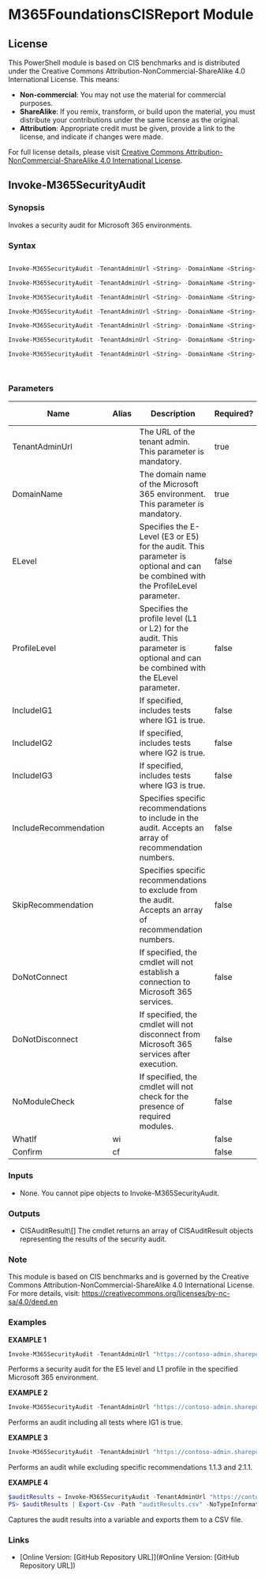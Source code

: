 # M365FoundationsCISReport Module

## License

This PowerShell module is based on CIS benchmarks and is distributed under the Creative Commons Attribution-NonCommercial-ShareAlike 4.0 International License. This means:

- **Non-commercial**: You may not use the material for commercial purposes.
- **ShareAlike**: If you remix, transform, or build upon the material, you must distribute your contributions under the same license as the original.
- **Attribution**: Appropriate credit must be given, provide a link to the license, and indicate if changes were made.

For full license details, please visit [Creative Commons Attribution-NonCommercial-ShareAlike 4.0 International License](https://creativecommons.org/licenses/by-nc-sa/4.0/deed.en).

## Invoke-M365SecurityAudit
### Synopsis
Invokes a security audit for Microsoft 365 environments.
### Syntax
```powershell

Invoke-M365SecurityAudit -TenantAdminUrl <String> -DomainName <String> [-DoNotConnect] [-DoNotDisconnect] [-NoModuleCheck] [-WhatIf] [-Confirm] [<CommonParameters>]

Invoke-M365SecurityAudit -TenantAdminUrl <String> -DomainName <String> [-ELevel <String>] [-ProfileLevel <String>] [-DoNotConnect] [-DoNotDisconnect] [-NoModuleCheck] [-WhatIf] [-Confirm] [<CommonParameters>]

Invoke-M365SecurityAudit -TenantAdminUrl <String> -DomainName <String> [-IncludeIG1] [-DoNotConnect] [-DoNotDisconnect] [-NoModuleCheck] [-WhatIf] [-Confirm] [<CommonParameters>]

Invoke-M365SecurityAudit -TenantAdminUrl <String> -DomainName <String> [-IncludeIG2] [-DoNotConnect] [-DoNotDisconnect] [-NoModuleCheck] [-WhatIf] [-Confirm] [<CommonParameters>]

Invoke-M365SecurityAudit -TenantAdminUrl <String> -DomainName <String> [-IncludeIG3] [-DoNotConnect] [-DoNotDisconnect] [-NoModuleCheck] [-WhatIf] [-Confirm] [<CommonParameters>]

Invoke-M365SecurityAudit -TenantAdminUrl <String> -DomainName <String> [-IncludeRecommendation <String[]>] [-DoNotConnect] [-DoNotDisconnect] [-NoModuleCheck] [-WhatIf] [-Confirm] [<CommonParameters>]

Invoke-M365SecurityAudit -TenantAdminUrl <String> -DomainName <String> [-SkipRecommendation <String[]>] [-DoNotConnect] [-DoNotDisconnect] [-NoModuleCheck] [-WhatIf] [-Confirm] [<CommonParameters>]




```
### Parameters
| Name  | Alias  | Description | Required? | Pipeline Input | Default Value |
| - | - | - | - | - | - |
| <nobr>TenantAdminUrl</nobr> |  | The URL of the tenant admin. This parameter is mandatory. | true | false |  |
| <nobr>DomainName</nobr> |  | The domain name of the Microsoft 365 environment. This parameter is mandatory. | true | false |  |
| <nobr>ELevel</nobr> |  | Specifies the E-Level \(E3 or E5\) for the audit. This parameter is optional and can be combined with the ProfileLevel parameter. | false | false |  |
| <nobr>ProfileLevel</nobr> |  | Specifies the profile level \(L1 or L2\) for the audit. This parameter is optional and can be combined with the ELevel parameter. | false | false |  |
| <nobr>IncludeIG1</nobr> |  | If specified, includes tests where IG1 is true. | false | false | False |
| <nobr>IncludeIG2</nobr> |  | If specified, includes tests where IG2 is true. | false | false | False |
| <nobr>IncludeIG3</nobr> |  | If specified, includes tests where IG3 is true. | false | false | False |
| <nobr>IncludeRecommendation</nobr> |  | Specifies specific recommendations to include in the audit. Accepts an array of recommendation numbers. | false | false |  |
| <nobr>SkipRecommendation</nobr> |  | Specifies specific recommendations to exclude from the audit. Accepts an array of recommendation numbers. | false | false |  |
| <nobr>DoNotConnect</nobr> |  | If specified, the cmdlet will not establish a connection to Microsoft 365 services. | false | false | False |
| <nobr>DoNotDisconnect</nobr> |  | If specified, the cmdlet will not disconnect from Microsoft 365 services after execution. | false | false | False |
| <nobr>NoModuleCheck</nobr> |  | If specified, the cmdlet will not check for the presence of required modules. | false | false | False |
| <nobr>WhatIf</nobr> | wi |  | false | false |  |
| <nobr>Confirm</nobr> | cf |  | false | false |  |
### Inputs
 - None. You cannot pipe objects to Invoke-M365SecurityAudit.

### Outputs
 - CISAuditResult\\[\] The cmdlet returns an array of CISAuditResult objects representing the results of the security audit.

### Note
This module is based on CIS benchmarks and is governed by the Creative Commons Attribution-NonCommercial-ShareAlike 4.0 International License. For more details, visit: https://creativecommons.org/licenses/by-nc-sa/4.0/deed.en

### Examples
**EXAMPLE 1**
```powershell
Invoke-M365SecurityAudit -TenantAdminUrl "https://contoso-admin.sharepoint.com" -DomainName "contoso.com" -ELevel "E5" -ProfileLevel "L1"
```
Performs a security audit for the E5 level and L1 profile in the specified Microsoft 365 environment.

**EXAMPLE 2**
```powershell
Invoke-M365SecurityAudit -TenantAdminUrl "https://contoso-admin.sharepoint.com" -DomainName "contoso.com" -IncludeIG1
```
Performs an audit including all tests where IG1 is true.

**EXAMPLE 3**
```powershell
Invoke-M365SecurityAudit -TenantAdminUrl "https://contoso-admin.sharepoint.com" -DomainName "contoso.com" -SkipRecommendation '1.1.3', '2.1.1'
```
Performs an audit while excluding specific recommendations 1.1.3 and 2.1.1.

**EXAMPLE 4**
```powershell
$auditResults = Invoke-M365SecurityAudit -TenantAdminUrl "https://contoso-admin.sharepoint.com" -DomainName "contoso.com"
PS> $auditResults | Export-Csv -Path "auditResults.csv" -NoTypeInformation
```
Captures the audit results into a variable and exports them to a CSV file.

### Links

 - [Online Version: [GitHub Repository URL]](#Online Version: [GitHub Repository URL])
